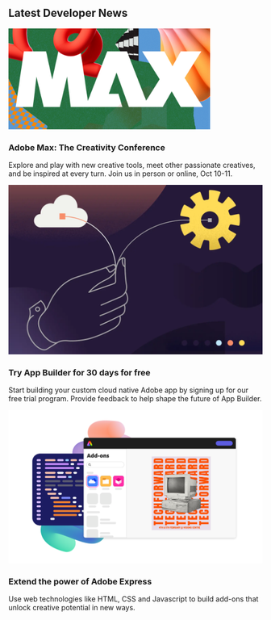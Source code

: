 <TitleBlock slots="heading" theme="light" />

## Latest Developer News

<ResourceCard slots="link, image, heading, text" width="33%"  theme='light' className="useCaseCard"/>

[](https://max.adobe.com/?promoid=91BF4SHP&mv=other)

![Adobe MAX](../images/MAX2023-DevDotCom-Images-400x200-B.png)

### Adobe Max: The Creativity Conference

Explore and play with new creative tools, meet other passionate creatives, and be inspired at every turn. Join us in person or online, Oct 10-11.

<ResourceCard slots="link, image, heading, text" width="33%"  theme='light' className="useCaseCard" />

[](https://developer.adobe.com/app-builder/trial/)

![App Builder](../images/App_Builder.png)

### Try App Builder for 30 days for free

Start building your custom cloud native Adobe app by signing up for our free trial program. Provide feedback to help shape the future of App Builder.

<ResourceCard slots="link, image, heading, text" width="33%"  theme='light' className="useCaseCard" />

[](https://developer.adobe.com/express-add-ons/)

![Adobe Express](../images/Explore_Image_1.png)

### Extend the power of Adobe Express

Use web technologies like HTML, CSS and Javascript to build add-ons that unlock creative potential in new ways.